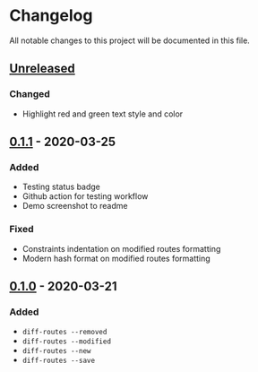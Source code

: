 # Changelog
All notable changes to this project will be documented in this file.

## [Unreleased]
### Changed
- Highlight red and green text style and color


## [0.1.1] - 2020-03-25
### Added
- Testing status badge
- Github action for testing workflow
- Demo screenshot to readme

### Fixed
- Constraints indentation on modified routes formatting
- Modern hash format on modified routes formatting


## [0.1.0] - 2020-03-21
### Added
- `diff-routes --removed`
- `diff-routes --modified`
- `diff-routes --new`
- `diff-routes --save`


[Unreleased]: https://github.com/styd/pry-diff-routes/compare/v0.1.1...HEAD
[0.1.1]: https://github.com/styd/pry-diff-routes/compare/v0.1.0...v0.1.1
[0.1.0]: https://github.com/styd/pry-diff-routes/releases/tag/v0.1.0
